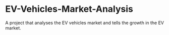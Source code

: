 # EV-Vehicles-Market-Analysis
A project that analyses the EV vehicles market and tells the growth in the EV market. 
